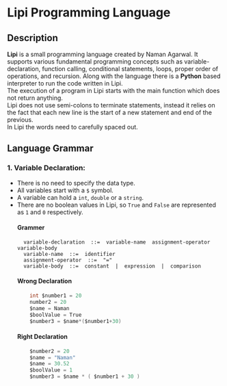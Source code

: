 # Lipi Programming Language

## Description
**Lipi** is a small programming language created by Naman Agarwal. It supports various fundamental programming concepts such as variable-declaration, function calling, conditional statements, loops, proper order of operations, and recursion. Along with the language there is a **Python** based interpreter to run the code written in Lipi. <br>
The execution of a program in Lipi starts with the main function which does not return anything. <br>
Lipi does not use semi-colons to terminate statements, instead it relies on the fact that each new line is the start of a new statement and end of the previous. <br>
In Lipi the words need to carefully spaced out. 

## Language Grammar
### 1. Variable Declaration:
* There is no need to specify the data type.
* All variables start with a ```$``` symbol. 
* A variable can hold a ```int```, ```double``` or a ```string```.
* There are no boolean values in Lipi, so ```True``` and ```False``` are represented as ```1``` and ```0``` respectively.
  #### Grammer
  ```enbf
    variable-declaration  ::=  variable-name  assignment-operator  variable-body
    variable-name  ::=  identifier
    assignment-operator  ::=  "="
    variable-body  ::=  constant  |  expression  |  comparison
  ```
  #### Wrong Declaration
  ```java
      int $number1 = 20
      number2 = 20
      $name = Naman
      $boolValue = True
      $number3 = $name*($number1+30)
  ```
  #### Right Declaration
  ```java
      $number2 = 20
      $name = "Naman"
      $name = 30.52
      $boolValue = 1
      $number3 = $name * ( $number1 + 30 )
  ```
  
